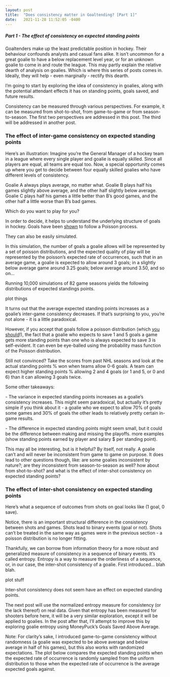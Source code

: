 ```yaml
---
layout: post
title:  "Does consistency matter in Goaltending? [Part 1]"
date:   2021-11-28 11:52:05 -0400
---
```


<h5> Part 1 - The effect of consistency on expected standing points </h5>
<p>
Goaltenders make up the least predictable position in hockey. Their behaviour confounds analysts and casual fans alike. It isn’t uncommon for a great goalie to have a below replacement level year, or for an unknown goalie to come in and route the league. This may partly explain the relative dearth of analysis on goalies. Which is where this series of posts comes in. Ideally, they will help - even marginally - rectify this dearth.
</p>
<p>
I’m going to start by exploring the idea of consistency in goalies, along with the potential attendant effects it has on standing points, goals saved, and future results. 
</p>
<p>
Consistency can be measured through various perspectives. For example, it can be measured from shot-to-shot, from game-to-game or from season-to-season. The first two perspectives are addressed in this post. The third will be addressed in another post.
</p>
<p>

<h3> The effect of inter-game consistency on expected standing points </h3>
</p>
<p>
Here’s an illustration: Imagine you’re the General Manager of a hockey team in a league where every single player and goalie is equally skilled. Since all players are equal, all teams are equal too. Now, a special opportunity comes up where you get to decide between four equally skilled goalies who have different levels of consistency.
</p>
<p>
Goalie A always plays average, no matter what.
Goalie B plays half his games slightly above average, and the other half slightly below average.
Goalie C plays half his games a little better than B’s good games, and the other half a little worse than B’s bad games.
</p>
<p>
Which do you want to play for you?
</p>
<p>
In order to decide, it helps to understand the underlying structure of goals in hockey. Goals have been <a href="http://www.hockeyanalytics.com/Research_files/Poisson_Toolbox.pdf">shown</a> to follow a Poisson process. 
</p>
<p>
They can also be easily simulated.
</p>
<p>
In this simulation, the number of goals a goalie allows will be represented by a set of poisson distributions, and the expected quality of play will be represented by the poisson’s expected rate of occurrences, such that in an average game, a goalie is expected to allow around 3 goals; in a slightly below average game around 3.25 goals; below average around 3.50, and so on… 
</p>
<p>
Running 10,000 simulations of 82 game seasons yields the following distributions of expected standings points.
</p>
<p>
plot things
</p>
<p>
It turns out that the average expected standing points increases as a goalie’s inter-game consistency decreases. If that’s surprising to you, you’re not alone - it is a little paradoxical. 
</p>
<p>
However, if you accept that goals follow a poisson distribution (which <a href="https://www.lakeheadu.ca/sites/default/files/uploads/77/docs/DejardineFinal.pdf">you</a> <a href="https://verbumdata.netlify.app/2019/09/15/picking-nhl-poisson/">should</a>!), the fact that a goalie who expects to save 1 and 5 goals a game gets more standing points than one who is always expected to save 3 is self-evident. It can even be eye-balled using the probability mass function of the Poisson distribution.
</p>
<p>
Still not convinced? Take the scores from past NHL seasons and look at the actual standing points % won when teams allow 0-6 goals. A team can expect higher standing points % allowing 2 and 4 goals (or 1 and 5, or 0 and 6) than it can allowing 3 goals twice.
</p>
<p>
Some other takeaways:
</p>
<p>
- The variance in expected standing points increases as a goalie’s consistency increases. This might seem paradoxical, but actually it’s pretty simple if you think about it - a goalie who we expect to allow 70% of goals some games and 30% of goals the other leads to relatively pretty certain in-game results.
</p>
<p>
- The difference in expected standing points might seem small, but it could be the difference between making and missing the playoffs. more examples (show standing points earned by player and salary $ per standing point).
</p>
<p>
This may all be interesting, but is it helpful? By itself, not really. A goalie can’t and will never be inconsistent from game to game on purpose. It does lead to other questions though, like: are some goalies inconsistent by nature?; are they inconsistent from season-to-season as well? how about from shot-to-shot? and what is the effect of inter-shot consistency on expected standing points?
</p>
<p>
<h3> The effect of inter-shot consistency on expected standing points </h3>
</p>
<p>
Here’s what a sequence of outcomes from shots on goal looks like (1 goal, 0 save).
</p>
<p>
Notice, there is an important structural difference in the consistency between shots and games. Shots lead to binary events (goal or not). Shots can’t be treated in the same way as games were in the previous section - a poisson distribution is no longer fitting. 
</p>
<p>
Thankfully, we can borrow from information theory for a more robust and generalized measure of consistency in a sequence of binary events. It’s called entropy. Entropy is a way to measure the orderliness of a sequence, or, in our case, the inter-shot consistency of a goalie. First introduced… blah blah.
</p>
<p>

plot stuff

</p>
<p>
Inter-shot consistency does not seem have an effect on expected standing points.
</p>
<p>
The next post will use the normalized entropy measure for consistency (or the lack thereof) on real data. Given that entropy has been measured for shooters before here, it will be a very similar exploration, except it will be applied to goalies. In the post after that, I’ll attempt to improve this by exploring goalie entropy using MoneyPuck’s Goals Saved Above Average.
</p>
<p>
Note: For clarity’s sake, I introduced game-to-game consistency without randomness (a goalie was expected to be above average and below average in half of his games), but this also works with randomized expectations. The plot below compares the expected standing points when the expected rate of occurrence is randomly sampled from the uniform distribution to those when the expected rate of occurrence is the average expected goals against.




